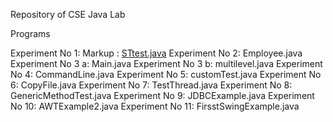 Repository of CSE Java Lab

Programs

Experiment No 1: Markup :  [STtest.java](https://github.com/neeradian/Java_Lab/blob/master/STtest.java)
Experiment No 2: Employee.java
Experiment No 3 a: Main.java
Experiment No 3 b: multilevel.java
Experiment No 4: CommandLine.java
Experiment No 5: customTest.java
Experiment No 6: CopyFile.java
Experiment No 7: TestThread.java
Experiment No 8: GenericMethodTest.java
Experiment No 9: JDBCExample.java
Experiment No 10: AWTExample2.java
Experiment No 11: FirsstSwingExample.java

